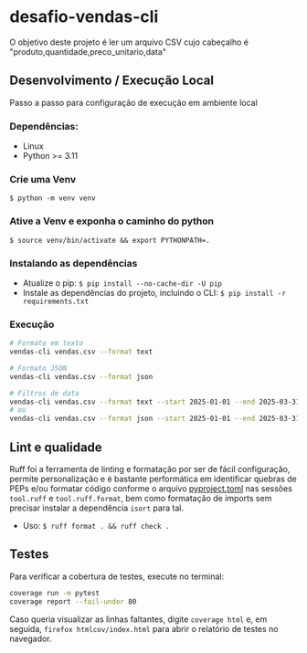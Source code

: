 # desafio-vendas-cli

O objetivo deste projeto é ler um arquivo CSV cujo cabeçalho é "produto,quantidade,preco_unitario,data"

## Desenvolvimento / Execução Local
Passo a passo para configuração de execução em ambiente local

### Dependências:
- Linux
- Python >= 3.11

### Crie uma Venv
`$ python -m venv venv`

### Ative a Venv e exponha o caminho do python
`$ source venv/bin/activate && export PYTHONPATH=.`

### Instalando as dependências
- Atualize o pip: `$ pip install --no-cache-dir -U pip`
- Instale as dependências do projeto, incluindo o CLI: `$ pip install -r requirements.txt`

### Execução
```bash
# Formato em texto
vendas-cli vendas.csv --format text

# Formato JSON
vendas-cli vendas.csv --format json

# Filtros de data
vendas-cli vendas.csv --format text --start 2025-01-01 --end 2025-03-31
# ou
vendas-cli vendas.csv --format json --start 2025-01-01 --end 2025-03-31
```


## Lint e qualidade
Ruff foi a ferramenta de linting e formatação por ser de fácil configuração, permite personalização e é bastante performática em identificar quebras de PEPs e/ou formatar código conforme o arquivo [pyproject.toml](pyproject.toml) nas sessões `tool.ruff` e `tool.ruff.format`, bem como formatação de imports sem precisar instalar a dependência `isort` para tal.

- Uso: `$ ruff format . && ruff check .`

## Testes
Para verificar a cobertura de testes, execute no terminal:
```bash
coverage run -m pytest
coverage report --fail-under 80
```
Caso queria visualizar as linhas faltantes, digite `coverage html` e, em seguida, `firefox htmlcov/index.html` para abrir o relatório de testes no navegador.
